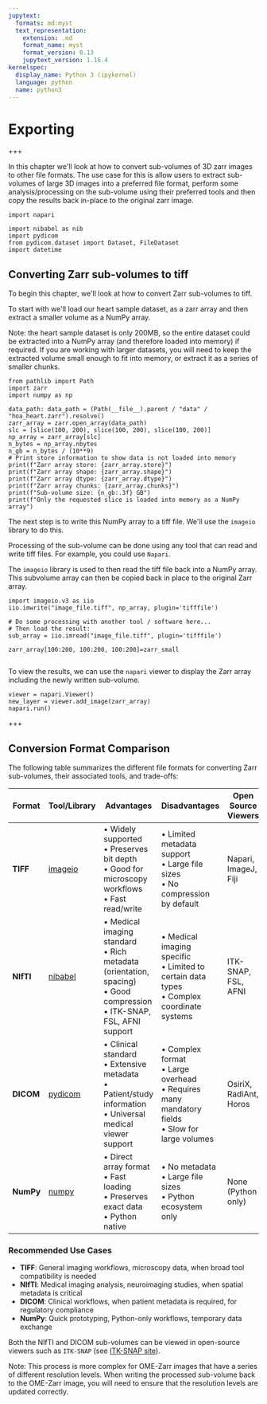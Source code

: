 ```yaml
---
jupytext:
  formats: md:myst
  text_representation:
    extension: .md
    format_name: myst
    format_version: 0.13
    jupytext_version: 1.16.4
kernelspec:
  display_name: Python 3 (ipykernel)
  language: python
  name: python3
---
```


# Exporting

+++

In this chapter we'll look at how to convert sub-volumes of 3D zarr images to other file formats.
The use case for this is allow users to extract sub-volumes of large 3D images into a preferred file format, perform some analysis/processing on the sub-volume using their preferred tools and then copy the results back in-place to the original zarr image.


```{code-cell} ipython3
import napari

import nibabel as nib
import pydicom
from pydicom.dataset import Dataset, FileDataset
import datetime
```

## Converting Zarr sub-volumes to tiff

To begin this chapter, we'll look at how to convert Zarr sub-volumes to tiff.

To start with we'll load our heart sample dataset, as a zarr array and then extract a smaller volume as a NumPy array.

Note: the heart sample dataset is only 200MB, so the entire dataset could be extracted into a NumPy array (and therefore loaded into memory) if required.
If you are working with larger datasets, you will need to keep the extracted volume small enough to fit into memory, or extract it as a series of smaller chunks.

```{code-cell} ipython3
from pathlib import Path
import zarr
import numpy as np

data_path: data_path = (Path(__file__).parent / "data" / "hoa_heart.zarr").resolve()
zarr_array = zarr.open_array(data_path)
slc = [slice(100, 200), slice(100, 200), slice(100, 200)]
np_array = zarr_array[slc]
n_bytes = np_array.nbytes  
n_gb = n_bytes / (10**9)
# Print store information to show data is not loaded into memory
print(f"Zarr array store: {zarr_array.store}")
print(f"Zarr array shape: {zarr_array.shape}")
print(f"Zarr array dtype: {zarr_array.dtype}")
print(f"Zarr array chunks: {zarr_array.chunks}")
print(f"Sub-volume size: {n_gb:.3f} GB")
print(f"Only the requested slice is loaded into memory as a NumPy array")
```

The next step is to write this NumPy array to a tiff file.
We'll use the `imageio` library to do this.

Processing of the sub-volume can be done using any tool that can read and write tiff files.
For example, you could use `Napari`.

The `imageio` library is used to then read the tiff file back into a NumPy array.
This subvolume array can then be copied back in place to the original Zarr array.

```{code-cell} ipython3
import imageio.v3 as iio
iio.imwrite("image_file.tiff", np_array, plugin='tifffile')

# Do some processing with another tool / software here...
# Then load the result:
sub_array = iio.imread("image_file.tiff", plugin='tifffile')

zarr_array[100:200, 100:200, 100:200]=zarr_small


```

To view the results, we can use the `napari` viewer to display the Zarr array including the newly written sub-volume.

```{code-cell} ipython3
viewer = napari.Viewer()
new_layer = viewer.add_image(zarr_array)
napari.run()
```

+++

## Conversion Format Comparison

The following table summarizes the different file formats for converting Zarr sub-volumes, their associated tools, and trade-offs:

| Format | Tool/Library | Advantages | Disadvantages | Open Source Viewers |
|--------|--------------|------------|---------------|---------------------|
| **TIFF** | [imageio](https://imageio.readthedocs.io/) | • Widely supported<br>• Preserves bit depth<br>• Good for microscopy workflows<br>• Fast read/write | • Limited metadata support<br>• Large file sizes<br>• No compression by default | Napari, ImageJ, Fiji |
| **NIfTI** | [nibabel](https://nipy.org/nibabel/) | • Medical imaging standard<br>• Rich metadata (orientation, spacing)<br>• Good compression<br>• ITK-SNAP, FSL, AFNI support | • Medical imaging specific<br>• Limited to certain data types<br>• Complex coordinate systems | ITK-SNAP, FSL, AFNI |
| **DICOM** | [pydicom](https://pydicom.github.io/) | • Clinical standard<br>• Extensive metadata<br>• Patient/study information<br>• Universal medical viewer support | • Complex format<br>• Large overhead<br>• Requires many mandatory fields<br>• Slow for large volumes | OsiriX, RadiAnt, Horos |
| **NumPy** | [numpy](https://numpy.org/) | • Direct array format<br>• Fast loading<br>• Preserves exact data<br>• Python native | • No metadata<br>• Large file sizes<br>• Python ecosystem only | None (Python only) |

### Recommended Use Cases

- **TIFF**: General imaging workflows, microscopy data, when broad tool compatibility is needed
- **NIfTI**: Medical imaging analysis, neuroimaging studies, when spatial metadata is critical
- **DICOM**: Clinical workflows, when patient metadata is required, for regulatory compliance
- **NumPy**: Quick prototyping, Python-only workflows, temporary data exchange



Both the NIfTI and DICOM sub-volumes can be viewed in open-source viewers such as `ITK-SNAP` (see [ITK-SNAP site](https://www.itksnap.org/pmwiki/pmwiki.php)).

Note: This process is more complex for OME-Zarr images that have a series of different resolution levels.
When writing the processed sub-volume back to the OME-Zarr image, you will need to ensure that the resolution levels are updated correctly.
